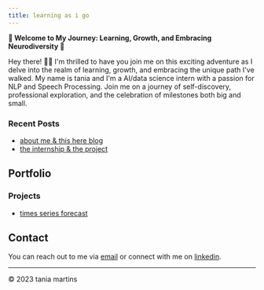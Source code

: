 ```yaml
---
title: learning as i go
---
```


**🌟 Welcome to My Journey: Learning, Growth, and Embracing Neurodiversity 🌟**

Hey there! 👋🏽 
I'm thrilled to have you join me on this exciting adventure as I delve into the realm of learning, growth, and embracing the unique path I've walked. My name is tania and I'm a AI/data science intern with a passion for NLP and Speech Processing. Join me on a journey of self-discovery, professional exploration, and the celebration of milestones both big and small.

### Recent Posts

- [about me & this here blog](https://taniamartins.github.io/ubiquitous-lamp/2023/08/29/about-me-&-aims.html)
- [the internship & the project](https://taniamartins.github.io/ubiquitous-lamp/2023/08/30/the-internship-&-the-project.html)

## Portfolio

### Projects

- [times series forecast](link-to-project-1)

## Contact

You can reach out to me via [email](mailto:tania.martins@rocketmail.com) or connect with me on [linkedin](https://www.linkedin.com/in/tania-martins-ba984220/).

---
© 2023 tania martins
